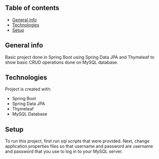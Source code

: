 ## Table of contents
* [General info](#general-info)
* [Technologies](#technologies)
* [Setup](#setup)

## General info
Basic project done in Spring Boot using Spring Data JPA and Thymeleaf to show basic CRUD operations done on MySQL database.
	
## Technologies
Project is created with:
* Spring Boot
* Spring Data JPA
* Thymeleaf
* MySQL Database
	
## Setup
To run this project, first run sql scripts that were provided.
Next, change application properties files so that username and password are username and password that you use to log in to your MySQL server.

